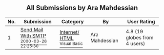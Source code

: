 ﻿<div align="center">

## All Submissions by Ara Mahdessian

</div>

No.  | Submission | Category | By   | User Rating
---- | ---------- | -------- | ---- | -----------
1 | [Send Mail With SMTP<br /><sup>2000-03-28 22:25:30</sup>](https://github.com/Planet-Source-Code/ara-mahdessian-send-mail-with-smtp__1-7250) | [Internet/ HTML<br /><sup>Visual Basic</sup>](../ByCategory/internet-html__1-34.md) | Ara Mahdessian | 4.8 (19 globes from 4 users)
